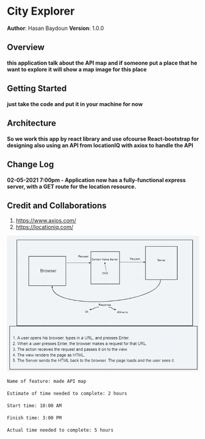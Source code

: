  # City Explorer

**Author**: Hasan Baydoun 
**Version**: 1.0.0 

## Overview

#### this application talk about the API map and if someone put a place that he want to explore it will show a map image for this place

## Getting Started

#### just take the code and put it in your machine for now

## Architecture

 #### So we work this app by react library and use ofcourse React-bootstrap for designing also using an API from locationIQ with axiox to handle the API

## Change Log

#### 02-05-2021 7:00pm - Application now has a fully-functional express server, with a GET route for the location resource. 

## Credit and Collaborations

1. https://www.axios.com/  
2. https://locationiq.com/


![Cycle](client/public/assets/img/Cycle.png)

```
Name of feature: made API map

Estimate of time needed to complete: 2 hours

Start time: 10:00 AM

Finish time: 3:00 PM

Actual time needed to complete: 5 hours

```
